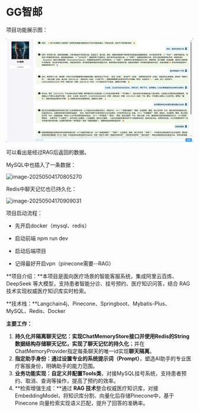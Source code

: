 # GG智邮

项目功能展示图：

![image-20250504170726730](image-1.png)

可以看出是经过RAG后返回的数据。



MySQL中也插入了一条数据：

![image-20250504170805270](C:\Users\郭佳运\AppData\Roaming\Typora\typora-user-images\image-20250504170805270.png)



Redis中聊天记忆也已持久化：

![image-20250504170909031](C:\Users\郭佳运\AppData\Roaming\Typora\typora-user-images\image-20250504170909031.png)



项目启动流程：

- 先开启docker（mysql、redis）

- 启动前端 npm run dev

- 启动后端项目

- 记得最好开启vpn（pinecone需要--RAG）



**项目介绍：**本项目是面向医疗场景的智能客服系统，集成阿里云百炼、DeepSeek 等大模型，支持患者智能分诊、挂号预约、医疗知识问答，结合 RAG 技术实现权威医疗知识库实时检索。

**技术栈：**Langchain4j、Pinecone、Springboot、Mybatis-Plus、MySQL、Redis、Docker

**主要工作：**

1. **持久化并隔离聊天记忆：**实现ChatMemoryStore接口并使用Redis的String数据结构存储聊天记忆，实现了**聊天记忆的持久化**；并在ChatMemoryProvider指定每条聊天的唯一id实现**聊天隔离**。
2. **指定助手身份：**通过设置专业的**系统提示词（Prompt）**，塑造AI助手的专业医疗客服身份，明确助手的能力范围。
3. **业务功能实现：**自定义并**配置Tools类**，对接MySQL挂号系统，支持患者预约、取消、查询等操作，提高了预约的效率。
4. **检索增强生成：**通过 **RAG 技术**整合权威医疗知识库，对接EmbeddingModel，将知识库分割、向量化后存储Pinecone中，基于 Pinecone 向量检索实现语义匹配，提升了回答的准确率。
